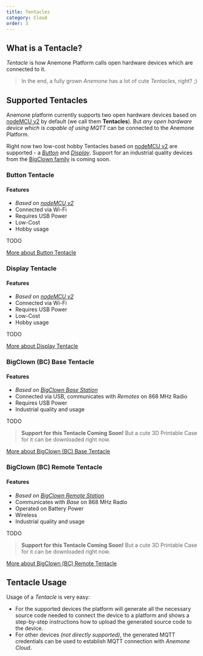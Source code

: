 ```yaml
---
title: Tentacles
category: Cloud
order: 3
---
```


## What is a Tentacle?

*Tentacle* is how Anemone Platform calls open hardware devices which are connected to it.

> In the end, a fully grown *Anemone* has a lot of cute *Tentacles*, right? ;)

## Supported Tentacles

Anemone platform currently supports two open hardware devices based on [nodeMCU v2](https://www.seeedstudio.com/NodeMCU-v2-Lua-based-ESP8266-development-kit-p-2415.html) by default (we call them **Tentacles**). But *any open hardware device which is capable of using MQTT* can be connected to the Anemone Platform.

Right now two low-cost hobby Tentacles based on [nodeMCU v2](https://www.seeedstudio.com/NodeMCU-v2-Lua-based-ESP8266-development-kit-p-2415.html) are supported - a [*Button*](/devices/button) and [*Display*](/devices/display). Support for an industrial quality devices from the [BigClown family](https://www.bigclown.com/) is coming soon.

### Button Tentacle

#### Features
* *Based on [nodeMCU v2](https://www.seeedstudio.com/NodeMCU-v2-Lua-based-ESP8266-development-kit-p-2415.html)*
* Connected via Wi-Fi
* Requires USB Power
* Low-Cost
* Hobby usage

TODO

[More about Button Tentacle <i class="fa fa-arrow-right" aria-hidden="true"></i>](/devices/button)

### Display Tentacle

#### Features
* *Based on [nodeMCU v2](https://www.seeedstudio.com/NodeMCU-v2-Lua-based-ESP8266-development-kit-p-2415.html)*
* Connected via Wi-Fi
* Requires USB Power
* Low-Cost
* Hobby usage

TODO

[More about Display Tentacle <i class="fa fa-arrow-right" aria-hidden="true"></i>](/devices/display)

### BigClown (BC) Base Tentacle

#### Features
* *Based on [BigClown Base Station](https://shop.bigclown.com/modules/)*
* Connected via USB, communicates with *Remotes* on 868 MHz Radio
* Requires USB Power
* Industrial quality and usage

TODO

> **Support for this Tentacle Coming Soon!** But a cute 3D Printable Case for it can be downloaded right now.

[More about BigClown (BC) Base Tentacle <i class="fa fa-arrow-right" aria-hidden="true"></i>](/devices/bc_base)

### BigClown (BC) Remote Tentacle

#### Features
* *Based on [BigClown Remote Station](https://shop.bigclown.com/modules/)*
* Communicates with *Base* on 868 MHz Radio
* Operated on Battery Power
* Wireless
* Industrial quality and usage

TODO

> **Support for this Tentacle Coming Soon!** But a cute 3D Printable Case for it can be downloaded right now.

[More about BigClown (BC) Remote Tentacle <i class="fa fa-arrow-right" aria-hidden="true"></i>](/devices/bc_remote)

## Tentacle Usage

Usage of a *Tentacle* is very easy:

* For the supported devices the platform will generate all the necessary source code needed to connect the device to a platform and shows a step-by-step instructions how to upload the generated source code to the device.
* For other devices *(not directly supported)*, the generated MQTT credentials can be used to establish MQTT connection with *Anemone Cloud*.
